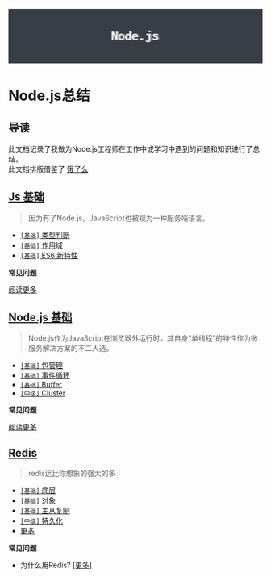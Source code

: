 ![background](./assets/bg.png)

# Node.js总结

## 导读

此文档记录了我做为Node.js工程师在工作中或学习中遇到的问题和知识进行了总结。    
此文档排版借鉴了 [饿了么](https://github.com/ElemeFE/node-interview/tree/master/sections/zh-cn)

## [Js 基础](../../master/docs../../master/docs/sections/Js.md)

> 因为有了Node.js，JavaScript也被视为一种服务端语言。

* [`[基础]` 类型判断](../../master/docs/sections/Js.md#类型判断)
* [`[基础]` 作用域](../../master/docs/sections/Js.md#作用域)
* [`[基础]` ES6 新特性](../../master/docs/sections/Js.md#ES6新特性)

**常见问题**


[阅读更多](../../master/docs/sections/JS.md)


## [Node.js 基础](../../master/docs/sections/Nodejs.md)

> Node.js作为JavaScript在浏览器外运行时，其自身“单线程”的特性作为微服务解决方案的不二人选。

* [`[基础]` 包管理](../../master/docs/sections/Nodejs.md#包管理)
* [`[基础]` 事件循环](../../master/docs/sections/Nodejs.md#事件循环)
* [`[基础]` Buffer](../../master/docs/sections/Nodejs.md#Buffer)
* [`[中级]` Cluster](../../master/docs/sections/Nodejs.md#Cluster)

**常见问题**


[阅读更多](../../master/docs/sections/Nodejs.md)


## [Redis](../../master/docs/sections/Nodejs.md)

> redis远比你想象的强大的多！

* [`[基础]` 底层](../../master/docs/sections/Redis.md#底层)
* [`[基础]` 对象](../../master/docs/sections/Redis.md#对象)
* [`[基础]` 主从复制](../../master/docs/sections/Redis.md#主从复制)
* [`[中级]` 持久化](../../master/docs/sections/Redis.md#持久化)
* [更多](../../master/docs/sections/Redis.md)

**常见问题**

* 为什么用Redis? [[更多]](../../master/docs/sections/Redis.md#Redis特性)